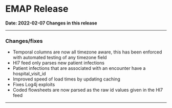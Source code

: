 # EMAP Release

**Date: 2022-02-07 Changes in this release**

---


### Changes/fixes

* Temporal columns are now all timezone aware, this has been enforced with automated testing of any timezone field
* Hl7 feed only parses new patient infections
* Patient infections that are associated with an encounter have a hospital_visit_id
* Improved speed of load times by updating caching
* Fixes Log4j exploits
* Coded flowsheets are now parsed as the raw id values given in the Hl7 feed

---
<!--
## Data sources



### Repository Versions

| Repository            | Version |
| :-                    | :-:     |
|Hl7-processor          | 2.4     |
|Emap_interchange       | 2.4     |
|Emap-Core              | 2.4     |
|Inform-DB              | 2.4     |
|Hoover                 | 2.4     |
>
